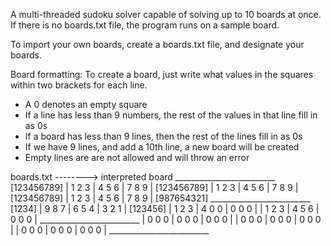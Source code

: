 A multi-threaded sudoku solver capable of solving up to 10 boards at once.
If there is no boards.txt file, the program runs on a sample board.

To import your own boards, create a boards.txt file, and designate your boards.

Board formatting:
To create a board, just write what values in the squares within two brackets for each line.
  - A 0 denotes an empty square
  - If a line has less than 9 numbers, the rest of the values in that line fill in as 0s
  - If a board has less than 9 lines, then the rest of the lines fill in as 0s
  - If we have 9 lines, and add a 10th line, a new board will be created
  - Empty lines are are not allowed and will throw an error

boards.txt   -------->     interpreted board
                      _________________________
[123456789]           | 1 2 3 | 4 5 6 | 7 8 9 |
[123456789]           | 1 2 3 | 4 5 6 | 7 8 9 |
[123456789]           | 1 2 3 | 4 5 6 | 7 8 9 |
[987654321]           _________________________
[1234]                | 9 8 7 | 6 5 4 | 3 2 1 |
[123456]              | 1 2 3 | 4 0 0 | 0 0 0 |
                      | 1 2 3 | 4 5 6 | 0 0 0 |
                      _________________________
                      | 0 0 0 | 0 0 0 | 0 0 0 |
                      | 0 0 0 | 0 0 0 | 0 0 0 |
                      | 0 0 0 | 0 0 0 | 0 0 0 |
                      _________________________

